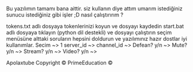 Bu yazılımın tamamı bana aittir. siz kullanın diye attım umarım istediğiniz sunucu istediğiniz gibi işler ;D
nasıl çalıştırırım ?

tokens.txt adlı dosyaya tokenlerinizi koyun ve dosyayı kaydedin
start.bat adlı dosyaya tıklayın (python dil destekli) ve dosyayı çalıştırın seçim menüsüne 
alttaki soruların hepsini doldurun ve yazılımınız hazır dostlar iyi kullanımlar.
Secim  ~> 1
server_id ~> 
channel_id ~> 
Defean? y/n ~> 
Mute? y/n ~> 
Stream? y/n ~> 
Video? y/n ~> 

Apolaxtube Copyright © 
PrimeEducation ©  